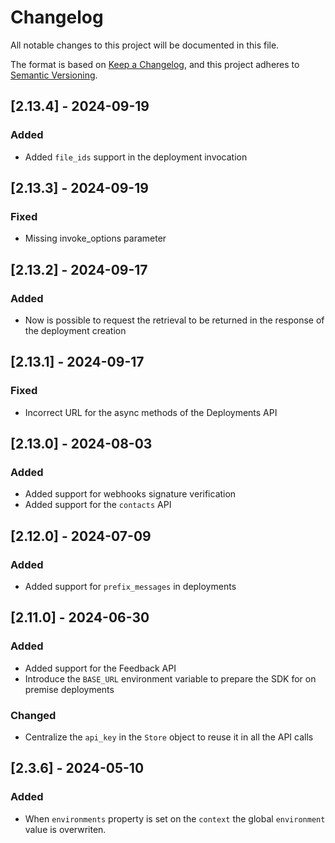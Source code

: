 # Changelog

All notable changes to this project will be documented in this file.

The format is based on [Keep a Changelog](https://keepachangelog.com/en/1.0.0/),
and this project adheres to [Semantic Versioning](https://semver.org/).

## [2.13.4] - 2024-09-19

### Added

- Added `file_ids` support in the deployment invocation

## [2.13.3] - 2024-09-19

### Fixed

- Missing invoke_options parameter

## [2.13.2] - 2024-09-17

### Added

- Now is possible to request the retrieval to be returned in the response of the deployment creation

## [2.13.1] - 2024-09-17

### Fixed

- Incorrect URL for the async methods of the Deployments API

## [2.13.0] - 2024-08-03

### Added

- Added support for webhooks signature verification
- Added support for the `contacts` API

## [2.12.0] - 2024-07-09

### Added

- Added support for `prefix_messages` in deployments

## [2.11.0] - 2024-06-30

### Added

- Added support for the Feedback API
- Introduce the `BASE_URL` environment variable to prepare the SDK for on premise deployments

### Changed

- Centralize the `api_key` in the `Store` object to reuse it in all the API calls

## [2.3.6] - 2024-05-10

### Added

- When `environments` property is set on the `context` the global `environment` value is overwriten.
